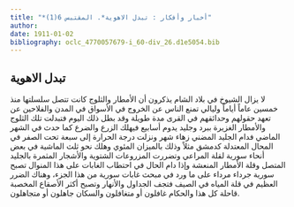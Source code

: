 ```yaml
---
title: "*أخبار وأفكار : تبدل الاهوية*. المقتبس 6(1)"
author: 
date: 1911-01-02
bibliography: oclc_4770057679-i_60-div_26.d1e5054.bib
---
```




##  تبدل الاهوية 


 لا يزال الشيوخ في بلاد الشام يذكرون أن الأمطار والثلوج كانت تتصل سلسلتها منذ  خمسين  عاماً أياماً وليالي تمنع الناس عن الخروج في الأسواق في المدن والفلاحين عن تعهد حقولهم وحدائقهم في القرى مدة طويلة وقد بطل ذلك اليوم فتبدلت تلك الثلوج والأمطار الغزيرة ببرد وجليد يدوم أسابيع فيهلك الزرع والضرع كما حدث في الشهر الماضي فدام الجليد المضني زهاء شهر ونزلت درجة الحرارة إلى  سبعة  تحت الصفر في المحال المعتدلة كدمشق مثلاً وذلك بالميزان المئوي وهلك نحو  ثلث  الماشية في بعض أنحاء سورية لقلة المراعي وتضررت المزروعات الشتوية والأشجار المثمرة بالجليد المتصل وقلة الأمطار المنعشة وإذا دام الحال في احتطاب الغابات على هذا المنوال تصبح سورية جرداء مرداء على ما ورد في مبحث غابات سورية من هذا الجزء، وهناك الضرر العظيم في قلة المياه في الصيف فتجف الجداول والأنهار وتصبح أكثر الأصقاع المخصبة قاحلة كل هذا والحكام غافلون أو متغافلون والسكان جاهلون أو متجاهلون. 
